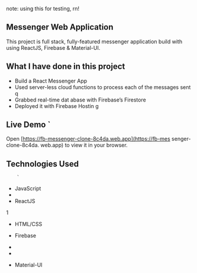 note: using this for testing, rn!

## Messenger Web Application 

This project is full stack, fully-featured messenger application build with using ReactJS, Firebase & Material-UI.

               
## What I have done in this project       

- Build a React Messenger App     
- Used server-less cloud functions to process each of the messages sent     q   
- Grabbed real-time dat abase        with Firebase’s Firestore    
- Deployed it with Firebase Hostin    g                     
              
## Live Demo   `                                                                                                                                                                    
Open [https://fb-messenger-clone-8c4da.web.app](https://fb-mes        senger-clone-8c4da.
web.app) to view it in your
browser.                  
              
              
              
            
## Technologies Used                    
        
        
        
        `                                   
        
        
                                                                                                                                                            
- JavaScript                                          
- 
- ReactJS                   


1                          
            
                        



- HTML/CSS


- Firebase
- 
- 



- Material-UI


